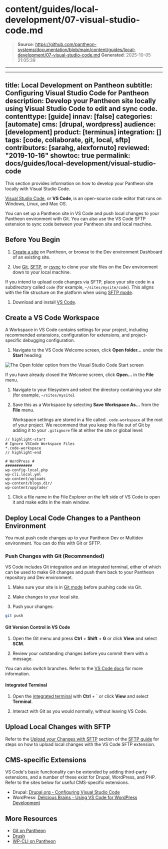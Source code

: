 # content/guides/local-development/07-visual-studio-code.md

> **Source**: https://github.com/pantheon-systems/documentation/blob/main/content/guides/local-development/07-visual-studio-code.md
> **Generated**: 2025-10-05 21:05:39

---

---
title: Local Development on Pantheon
subtitle: Configuring Visual Studio Code for Pantheon
description: Develop your Pantheon site locally using Visual Studio Code to edit and sync code.
contenttype: [guide]
innav: [false]
categories: [automate]
cms: [drupal, wordpress]
audience: [development]
product: [terminus]
integration: []
tags: [code, collaborate, git, local, sftp]
contributors: [sarahg, alexfornuto]
reviewed: "2019-10-16"
showtoc: true
permalink: docs/guides/local-development/visual-studio-code
---

This section provides information on how to develop your Pantheon site locally with Visual Studio Code.

[Visual Studio Code](https://code.visualstudio.com/), or **VS Code**, is an open-source code editor that runs on Windows, Linux, and Mac OS.

You can set up a Pantheon site in VS Code and push local changes to your Pantheon environment with Git. You can also use the VS Code SFTP extension to sync code between your Pantheon site and local machine.

## Before You Begin

1. [Create a site](/guides/legacy-dashboard/create-sites) on Pantheon, or browse to the Dev environment Dashboard of an existing site.

1. Use [Git](/guides/git/git-config#clone-your-site-codebase), [SFTP](/guides/sftp/rsync-and-sftp), or [rsync](/guides/sftp/rsync-and-sftp) to clone your site files on the Dev environment down to your local machine.

  If you intend to upload code changes via SFTP, place your site code in a subdirectory called `code` (for example, `~/sites/mysite/code`). This aligns with the file structure on the platform when using [SFTP mode](/sftp).

1. Download and install [VS Code](https://code.visualstudio.com/).

## Create a VS Code Workspace

A Workspace in VS Code contains settings for your project, including recommended extensions, configuration for extensions, and project-specific debugging configuration.

1. Navigate to the VS Code Welcome screen, click **Open folder...** under the **Start** heading:

  ![The Open folder option from the Visual Studio Code Start screen](../../../images/vscode-open-folder.png)

  If you have already closed the Welcome screen, click **Open...** in the **File** menu.

1. Navigate to your filesystem and select the directory containing your site (for example, `~/sites/mysite`).

1. Save this as a Workspace by selecting **Save Workspace As...** from the **File** menu.

    Workspace settings are stored in a file called `.code-workspace` at the root of your project. We recommend that you keep this file out of Git by adding it to your `.gitignore` file at either the site or global level:

  ```git:title=.gitignore
  // highlight-start
  # Ignore VSCode Workspace Files
  *.code-workspace
  // highlight-end

  # WordPress #
  ############
  wp-config-local.php
  wp-cli.local.yml
  wp-content/uploads
  wp-content/blogs.dir/
  wp-content/upgrade/

  ```

1. Click a file name in the File Explorer on the left side of VS Code to open it and make edits in the main window.

## Deploy Local Code Changes to a Pantheon Environment

You must push code changes up to your Pantheon Dev or Multidev environment. You can do this with Git or SFTP.

### Push Changes with Git (Recommended)

VS Code includes Git integration and an integrated terminal, either of which can be used to make Git changes and push them back to your Pantheon repository and Dev environment.

1. Make sure your site is in [Git mode](/connection-modes) before pushing code via Git.

1. Make changes to your local site.

1. Push your changes:

  ```bash
  git push
  ```

#### Git Version Control in VS Code

1. Open the Git menu and press **Ctrl** + **Shift** + **G** or click **View** and select **SCM**.

1. Review your outstanding changes before you commit them with a message.

You can also switch branches. Refer to the [VS Code docs](https://learn.microsoft.com/en-us/visualstudio/version-control/) for more information.

#### Integrated Terminal

1. Open the [integrated terminal](https://code.visualstudio.com/docs/editor/integrated-terminal) with **Ctrl** + **`** or click **View** and select **Terminal**.

1. Interact with Git as you would normally, without leaving VS Code.

## Upload Local Changes with SFTP

Refer to the [Upload your Changes with SFTP](/guides/sftp/vscode-sftp#upload-your-changes-with-sftp) section of the [SFTP guide](/guides/sftp) for steps on how to upload local changes with the VS Code SFTP extension.

## CMS-specific Extensions

VS Code's basic functionality can be extended by adding third-party extensions, and a number of these exist for Drupal, WordPress, and PHP. Refer to the sites below for useful CMS-specific extensions.

- Drupal: [Drupal.org - Configuring Visual Studio Code](https://www.drupal.org/docs/develop/development-tools/configuring-visual-studio-code)
- WordPress: [Delicious Brains - Using VS Code for WordPress Development](https://deliciousbrains.com/vs-code-wordpress/)

## More Resources

- [Git on Pantheon](/guides/git)
- [Drush](/guides/drush)
- [WP-CLI on Pantheon](/guides/wp-cli)

